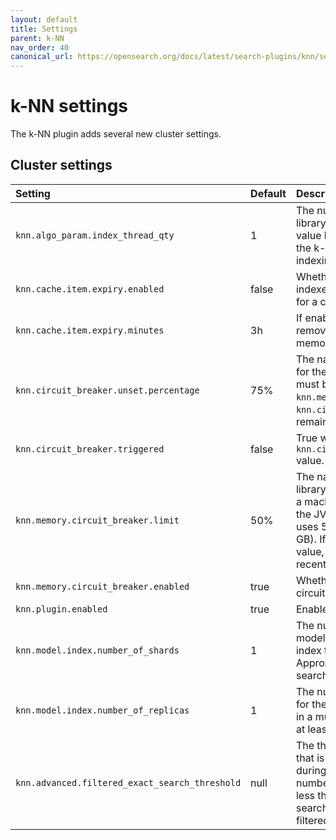 ```yaml
---
layout: default
title: Settings
parent: k-NN
nav_order: 40
canonical_url: https://opensearch.org/docs/latest/search-plugins/knn/settings/
---
```


# k-NN settings

The k-NN plugin adds several new cluster settings.

## Cluster settings

Setting | Default | Description
:--- | :--- | :---
`knn.algo_param.index_thread_qty` | 1 | The number of threads used for native library index creation. Keeping this value low reduces the CPU impact of the k-NN plugin, but also reduces indexing performance.
`knn.cache.item.expiry.enabled` | false | Whether to remove native library indexes that have not been accessed for a certain duration from memory.
`knn.cache.item.expiry.minutes` | 3h | If enabled, the idle time before removing a native library index from memory.
`knn.circuit_breaker.unset.percentage` | 75% | The native memory usage threshold for the circuit breaker. Memory usage must be below this percentage of `knn.memory.circuit_breaker.limit` for `knn.circuit_breaker.triggered` to remain false.
`knn.circuit_breaker.triggered` | false | True when memory usage exceeds the `knn.circuit_breaker.unset.percentage` value.
`knn.memory.circuit_breaker.limit` | 50% | The native memory limit for native library indexes. At the default value, if a machine has 100 GB of memory and the JVM uses 32 GB, the k-NN plugin uses 50% of the remaining 68 GB (34 GB). If memory usage exceeds this value, k-NN removes the least recently used native library indexes.
`knn.memory.circuit_breaker.enabled` | true | Whether to enable the k-NN memory circuit breaker.
`knn.plugin.enabled`| true | Enables or disables the k-NN plugin.
`knn.model.index.number_of_shards`| 1 | The number of shards to use for the model system index, the OpenSearch index that stores the models used for Approximate Nearest Neighbor (ANN) search.
`knn.model.index.number_of_replicas`| 1 | The number of replica shards to use for the model system index. Generally, in a multi-node cluster, this should be at least 1 to increase stability.
`knn.advanced.filtered_exact_search_threshold`| null | The threshold value for the filtered IDs that is used to switch to exact search during filtered ANN search. If the number of filtered IDs in a segment is less than this setting's value, exact search will be performed on the filtered IDs.  
